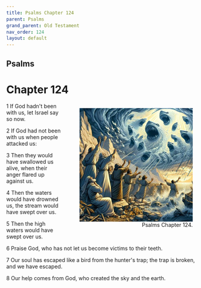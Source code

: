 ```yaml
---
title: Psalms Chapter 124
parent: Psalms
grand_parent: Old Testament
nav_order: 124
layout: default
---
```


## Psalms

# Chapter 124

<figure style="float: right; margin-right: 10px;">
    <img src="/assets/Image/Psalms/500/124.jpg" alt="Psalms Chapter 124" style="width: 300px; height: 300px; float: right;padding-left: 10px;"/>
    <figcaption style="clear: both;text-align: right;">Psalms Chapter 124.</figcaption>
</figure>
1 If God hadn't been with us, let Israel say so now.

2 If God had not been with us when people attacked us:

3 Then they would have swallowed us alive, when their anger flared up against us.

4 Then the waters would have drowned us, the stream would have swept over us.

5 Then the high waters would have swept over us.

6 Praise God, who has not let us become victims to their teeth.

7 Our soul has escaped like a bird from the hunter's trap; the trap is broken, and we have escaped.

8 Our help comes from God, who created the sky and the earth.


